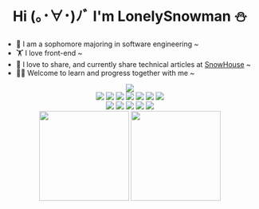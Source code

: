 <h1 align="center">Hi (｡･∀･)ﾉﾞ I'm LonelySnowman ⛄</h1>

- 🔭 I am a sophomore majoring in software engineering ~
- 🏋 I love front-end ~
- 👻 I love to share, and currently share technical articles at [SnowHouse](https://snowhouse.space) ~
- 👨‍💻 Welcome to learn and progress together with me ~

<div align="center">
  <img src="https://cdn.jsdelivr.net/gh/lonelysnowman/lonelysnowman/imgs/code.gif" />
</div>

<div align="center">
  <img src="https://img.shields.io/badge/-JavaScript-f6da1c?style=flat&logo=javascript&logoColor=white">
  <img src="https://img.shields.io/badge/-TypeScript-2b6dbf?style=flat&logo=typescript&logoColor=white">
  <img src="https://img.shields.io/badge/-React-00b4ce?style=flat&logo=react&logoColor=white">
  <img src="https://img.shields.io/badge/-Node.js-3C873A?style=flat&logo=Node.js&logoColor=white">
  <img src="https://img.shields.io/badge/-vue-33333D?style=flat&logo=vuedotjs&logoColor=white">
  <img src="https://img.shields.io/badge/-Less-bf608e?style=flat&logo=less&logoColor=white">
  <img src="https://img.shields.io/badge/-Sass-b37feb?style=flat&logo=sass&logoColor=white">
</div>

<div align="center">
  <img src="https://img.shields.io/badge/-Git-ee462c?style=flat&logo=git&logoColor=white">
  <img src="https://img.shields.io/badge/-Docker-218bea?style=flat&logo=docker&logoColor=white">
  <img src="https://img.shields.io/badge/-Github-black?style=flat&logo=github">
  <img src="https://img.shields.io/badge/-Webpack-%232C3A42?style=flat-square&logo=webpack">
  <img src="https://img.shields.io/badge/-ESLint-%234B32C3?style=flat-square&logo=eslint">
</div>


<div align="center">
  <img height="180px" src="https://github-readme-stats.vercel.app/api?username=LonelySnowman&theme=highcontrast" />
  <img height="180px" src="https://github-readme-stats.vercel.app/api/top-langs/?username=LonelySnowman&theme=highcontrast&layout=compact" />
</div>

